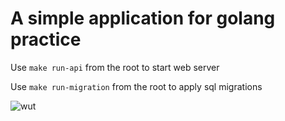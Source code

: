# A simple application for golang practice

Use `make run-api` from the root to start web server

Use `make run-migration` from the root to apply sql migrations

![wut](https://s7d2.scene7.com/is/image/woodstream/hh_sba_gopher?$LearningPgLarge$)
